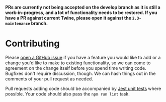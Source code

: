 **PRs are currently not being accepted on the develop branch as it is still a
work-in-progress, and a lot of functionality needs to be restored. If you have a
PR against current Twine, please open it against the `2.3-maintenance` branch.**

# Contributing

Please [open a GitHub issue](https://github.com/klembot/twinejs/issues) if you
have a feature you would like to add or a change you'd like to make to existing
functionality, so we can come to agreement on the change itself before you spend
time writing code. Bugfixes don't require discussion, though. We can hash things
out in the comments of your pull request as needed.

Pull requests adding code should be accompanied by [Jest unit
tests](https://jestjs.io/) where possible. Your code should also pass the `npm
run lint` task.
